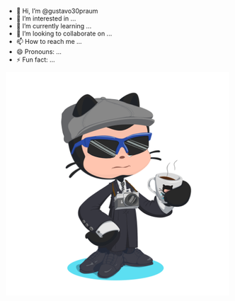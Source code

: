 - 👋 Hi, I’m @gustavo30praum
- 👀 I’m interested in ...
- 🌱 I’m currently learning ...
- 💞️ I’m looking to collaborate on ...
- 📫 How to reach me ...
- 😄 Pronouns: ...
- ⚡ Fun fact: ...

<!---
gustavo30praum/gustavo30praum is a ✨ special ✨ repository because its `README.md` (this file) appears on your GitHub profile.
You can click the Preview link to take a look at your changes.-
--->
![](octocat-1722601214388.png)

